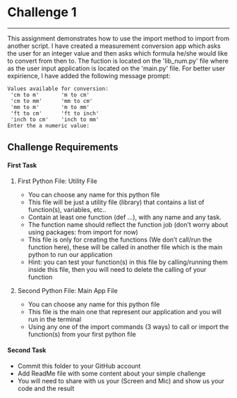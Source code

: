# Challenge 1
---

This assignment demonstrates how to use the import method to import from another script. I have created a measurement conversion app which asks the user for an integer value and then asks which formula he/she would like to convert from then to. The fuction is located on the 'lib_num.py' file where as the user input application is located on the 'main.py' file. For better user expirience, I have added the following message prompt:
```
Values available for conversion: 
 'cm to m'       'm to cm' 
 'cm to mm'      'mm to cm' 
 'mm to m'       'm to mm' 
 'ft to cm'      'ft to inch'         
 'inch to cm'    'inch to mm'
Enter the a numeric value: 
```


## Challenge Requirements

#### First Task
1. First Python File: Utility File
   * You can choose any name for this python file
   * This file will be just a utility file (library) that contains a list of function(s), variables, etc..
   * Contain at least one function (def …), with any name and any task. 
   * The function name should reflect the function job (don’t worry about using packages: from
     import for now)
   * This file is only for creating the functions (We don’t call/run the function here), these will be
     called in another file which is the main python to run our application
   * Hint: you can test your function(s) in this file by calling/running them inside this file, then you
     will need to delete the calling of your function
   
2. Second Python File: Main App File
   * You can choose any name for this python file
   * This file is the main one that represent our application and you will run in the terminal
   * Using any one of the import commands (3 ways) to call or import the function(s) from your first
     python file

#### Second Task
   * Commit this folder to your GitHub account
   * Add ReadMe file with some content about your simple challenge
   * You will need to share with us your (Screen and Mic) and show us your code and the result